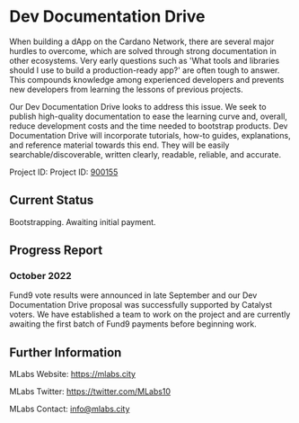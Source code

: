 # Dev Documentation Drive

When building a dApp on the Cardano Network, there are several major hurdles to overcome, which are solved through strong documentation in other ecosystems. Very early questions such as 'What tools and libraries should I use to build a production-ready app?' are often tough to answer. This compounds knowledge among experienced developers and prevents new developers from learning the lessons of previous projects.

Our Dev Documentation Drive looks to address this issue. We seek to publish high-quality documentation to ease the learning curve and, overall, reduce development costs and the time needed to bootstrap products. Dev Documentation Drive will incorporate tutorials, how-to guides, explanations, and reference material towards this end. They will be easily searchable/discoverable, written clearly, readable, reliable, and accurate.

Project ID: Project ID: [900155](https://docs.google.com/spreadsheets/d/1bfnWFa94Y7Zj0G7dtpo9W1nAYGovJbswipxiHT4UE3g/edit#gid=917336114)

## Current Status

Bootstrapping. Awaiting initial payment.

## Progress Report

### October 2022

Fund9 vote results were announced in late September and our Dev Documentation Drive proposal was successfully supported by Catalyst voters. We have established a team to work on the project and are currently awaiting the first batch of Fund9 payments before beginning work.

## Further Information

MLabs Website: https://mlabs.city

MLabs Twitter: https://twitter.com/MLabs10

MLabs Contact: info@mlabs.city
